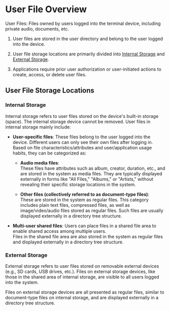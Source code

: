 # User File Overview  

User Files: Files owned by users logged into the terminal device, including private audio, documents, etc.  

1. User files are stored in the user directory and belong to the user logged into the device.  

2. User file storage locations are primarily divided into [Internal Storage](#internal-storage) and [External Storage](#external-storage).  

3. Applications require prior user authorization or user-initiated actions to create, access, or delete user files.  

## User File Storage Locations  

### Internal Storage  

Internal storage refers to user files stored on the device's built-in storage (space). The internal storage device cannot be removed. User files in internal storage mainly include:  

- **User-specific files**: These files belong to the user logged into the device. Different users can only see their own files after logging in. Based on file characteristics/attributes and user/application usage habits, they can be categorized as:  
    - **Audio media files**:  
        These files have attributes such as album, creator, duration, etc., and are stored in the system as media files. They are typically displayed externally in forms like "All Files," "Albums," or "Artists," without revealing their specific storage locations in the system.  

    - **Other files (collectively referred to as document-type files)**:  
        These are stored in the system as regular files. This category includes plain text files, compressed files, as well as image/video/audio files stored as regular files. Such files are usually displayed externally in a directory tree structure.  

- **Multi-user shared files**: Users can place files in a shared file area to enable shared access among multiple users.  
  Files in the shared file area are also stored in the system as regular files and displayed externally in a directory tree structure.  

### External Storage  

External storage refers to user files stored on removable external devices (e.g., SD cards, USB drives, etc.). Files on external storage devices, like those in the shared area of internal storage, are visible to all users logged into the system.  

Files on external storage devices are all presented as regular files, similar to document-type files on internal storage, and are displayed externally in a directory tree structure.